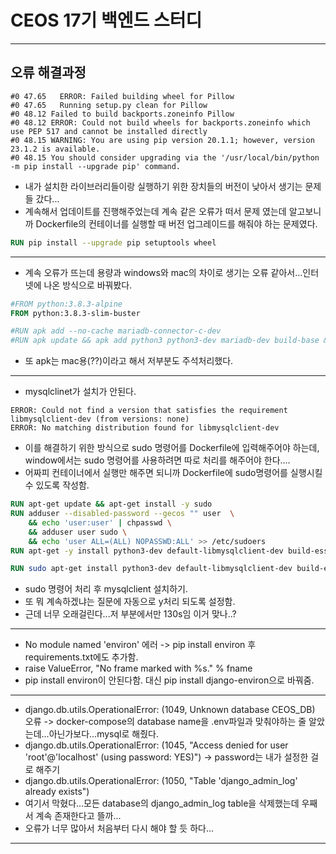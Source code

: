 # CEOS 17기 백엔드 스터디

------
## 오류 해결과정

```
#0 47.65   ERROR: Failed building wheel for Pillow
#0 47.65   Running setup.py clean for Pillow
#0 48.12 Failed to build backports.zoneinfo Pillow
#0 48.12 ERROR: Could not build wheels for backports.zoneinfo which use PEP 517 and cannot be installed directly
#0 48.15 WARNING: You are using pip version 20.1.1; however, version 23.1.2 is available.
#0 48.15 You should consider upgrading via the '/usr/local/bin/python -m pip install --upgrade pip' command.
```
- 내가 설치한 라이브러리들이랑 실행하기 위한 장치들의 버전이 낮아서 생기는 문제들 갔다...
- 계속해서 업데이트를 진행해주었는데 계속 같은 오류가 떠서 문제 였는데 알고보니까 Dockerfile의 컨테이너를 실행할 때 버전 업그레이드를 해줘야 하는 문제였다.
```Dockerfile
RUN pip install --upgrade pip setuptools wheel
```
----
- 계속 오류가 뜨는데 용량과 windows와 mac의 차이로 생기는 오류 같아서...인터넷에 나온 방식으로 바꿔봤다.
```Dockerfile
#FROM python:3.8.3-alpine
FROM python:3.8.3-slim-buster

#RUN apk add --no-cache mariadb-connector-c-dev
#RUN apk update && apk add python3 python3-dev mariadb-dev build-base && pip3 install mysqlclient && apk del python3-dev mariadb-dev build-base
```
- 또 apk는 mac용(??)이라고 해서 저부분도 주석처리했다.
---
- mysqlclinet가 설치가 안된다.
```
ERROR: Could not find a version that satisfies the requirement libmysqlclient-dev (from versions: none)
ERROR: No matching distribution found for libmysqlclient-dev
```
- 이를 해결하기 위한 방식으로 sudo 명령어를 Dockerfile에 입력해주어야 하는데, window에서는 sudo 명령어를 사용하려면 따로 처리를 해주어야 한다....
- 어짜피 컨테이너에서 실행만 해주면 되니까 Dockerfile에 sudo명령어를 실행시킬 수 있도록 작성함.
```Dockerfile
RUN apt-get update && apt-get install -y sudo
RUN adduser --disabled-password --gecos "" user  \
    && echo 'user:user' | chpasswd \
    && adduser user sudo \
    && echo 'user ALL=(ALL) NOPASSWD:ALL' >> /etc/sudoers
RUN apt-get -y install python3-dev default-libmysqlclient-dev build-essential

RUN sudo apt-get install python3-dev default-libmysqlclient-dev build-essential
```
- sudo 명령어 처리 후 mysqlclient 설치하기.
- 또  뭐 계속하겠냐는 질문에 자동으로 y처리 되도록 설정함.
- 근데 너무 오래걸린다...저 부분에서만 130s임 이거 맞나..?
---
- No module named 'environ' 에러 -> pip install environ 후 requirements.txt에도 추가함.
-  raise ValueError, "No frame marked with %s." % fname
- pip install environ이 안된다함. 대신 pip install django-environ으로 바꿔줌.
---
- django.db.utils.OperationalError: (1049, Unknown database CEOS_DB) 오류 -> docker-compose의 database name을 .env파일과 맞춰야하는 줄 알았는데...아닌가보다...mysql로 해줬다.
- django.db.utils.OperationalError: (1045, "Access denied for user 'root'@'localhost' (using password: YES)") -> password는 내가 설정한 걸로 해주기
- django.db.utils.OperationalError: (1050, "Table 'django_admin_log' already exists") 
- 여기서 막혔다...모든 database의 django_admin_log table을 삭제했는데 우째서 계속 존재한다고 뜰까...
- 오류가 너무 많아서 처음부터 다시 해야 할 듯 하다...
---
